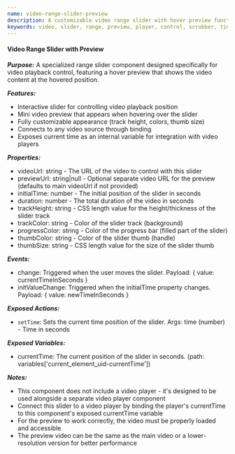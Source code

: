 ```yaml
---
name: video-range-slider-preview
description: A customizable video range slider with hover preview functionality for controlling video playback position
keywords: video, slider, range, preview, player, control, scrubber, timeline
---
```


#### Video Range Slider with Preview

***Purpose:***
A specialized range slider component designed specifically for video playback control, featuring a hover preview that shows the video content at the hovered position.

***Features:***
- Interactive slider for controlling video playback position
- Mini video preview that appears when hovering over the slider
- Fully customizable appearance (track height, colors, thumb size)
- Connects to any video source through binding
- Exposes current time as an internal variable for integration with video players

***Properties:***
- videoUrl: string - The URL of the video to control with this slider
- previewUrl: string|null - Optional separate video URL for the preview (defaults to main videoUrl if not provided)
- initialTime: number - The initial position of the slider in seconds
- duration: number - The total duration of the video in seconds
- trackHeight: string - CSS length value for the height/thickness of the slider track
- trackColor: string - Color of the slider track (background)
- progressColor: string - Color of the progress bar (filled part of the slider)
- thumbColor: string - Color of the slider thumb (handle)
- thumbSize: string - CSS length value for the size of the slider thumb

***Events:***
- change: Triggered when the user moves the slider. Payload: { value: currentTimeInSeconds }
- initValueChange: Triggered when the initialTime property changes. Payload: { value: newTimeInSeconds }

***Exposed Actions:***
- `setTime`: Sets the current time position of the slider. Args: time (number) - Time in seconds

***Exposed Variables:***
- currentTime: The current position of the slider in seconds. (path: variables['current_element_uid-currentTime'])

***Notes:***
- This component does not include a video player - it's designed to be used alongside a separate video player component
- Connect this slider to a video player by binding the player's currentTime to this component's exposed currentTime variable
- For the preview to work correctly, the video must be properly loaded and accessible
- The preview video can be the same as the main video or a lower-resolution version for better performance
